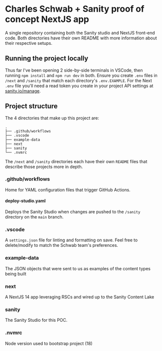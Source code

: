 # Charles Schwab + Sanity proof of concept NextJS app

A single repository containing both the Sanity studio and NextJS front-end code. Both directories have their own README with more information about their respective setups.

## Running the project locally

Thus far I've been opening 2 side-by-side terminals in VSCode, then running `npm install` and `npm run dev` in both. Ensure you create `.env` files in `/next` and `/sanity` that match each directory's `.env.EXAMPLE`. For the Next `.env` file you'll need a read token you create in your project API settings at [sanity.io/manage](https://sanity.io/manage).

## Project structure

The 4 directories that make up this project are:

```
.
├── .github/workflows
├── .vscode
├── example-data
├── next
├── sanity
└── .nvmrc
```

The `/next` and `/sanity` directories each have their own `README` files that describe those projects more in depth.

### .github/workflows

Home for YAML configuration files that trigger GitHub Actions.

#### deploy-studio.yaml

Deploys the Sanity Studio when changes are pushed to the `/sanity` directory on the `main` branch.

### .vscode

A `settings.json` file for linting and formatting on save. Feel free to delete/modify to match the Schwab team's preferences.

### example-data

The JSON objects that were sent to us as examples of the content types being built

### next

A NextJS 14 app leveraging RSCs and wired up to the Sanity Content Lake

### sanity

The Sanity Studio for this POC.

### .nvmrc

Node version used to bootstrap project (18)
